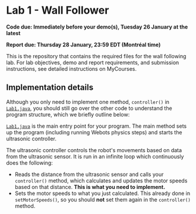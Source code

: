 # Lab 1 - Wall Follower

**Code due: Immediately before your demo(s), Tuesday 26 January at the latest**

**Report due: Thursday 28 January, 23:59 EDT (Montréal time)**

This is the repository that contains the required files for the wall following lab.
For lab objectives, demo and report requirements, and submission instructions, see
detailed instructions on MyCourses.

## Implementation details

Although you only need to implement one method, `controller()` in [`Lab1.java`](controllers/Lab1/Lab1.java),
you should still go over the other code to understand the program structure, which we
briefly outline below:

[`Lab1.java`](controllers/Lab1/Lab1.java) is the main entry point for your program.
The main method sets up the program (including running Webots physics steps) and starts the
ultrasonic controller.

The ultrasonic controller controls the robot's movements based on data from the ultrasonic sensor.
It is run in an infinite loop which continuously does the following:
  * Reads the distance from the ultrasonic sensor and calls your `controller()` method, which
    calculates and updates the motor speeds based on that distance. **This is what you need to implement.**
  * Sets the motor speeds to what you just calculated. This already done in `setMotorSpeeds()`,
    so you should **not** set them again in the `controller()` method.
